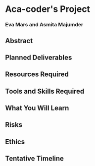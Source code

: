 # Aca-coder's Project

### Eva Mars and Asmita Majumder

## Abstract

## Planned Deliverables

## Resources Required

## Tools and Skills Required

## What You Will Learn

## Risks

## Ethics

## Tentative Timeline


